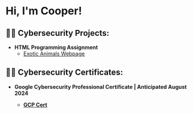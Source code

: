 <h1>Hi, I'm Cooper! <br/></h1>

<h2>👨‍💻 Cybersecurity Projects:</h2>

- <b>HTML Programming Assignment</b>
  - [Exotic Animals Webpage](https://github.com/ctr-21/HTML-Webpage/tree/main)

<h2>👨‍💻 Cybersecurity Certificates:</h2>

- <b>Google Cybersecurity Professional Certificate | Anticipated August 2024
  - [GCP Cert]()
